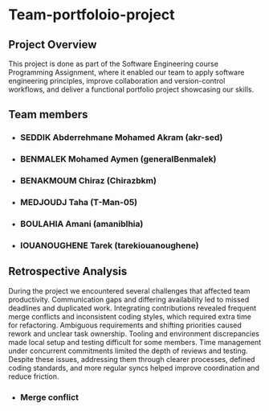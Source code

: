 # Team-portfoloio-project

## Project Overview

This project is done as part of the Software Engineering course Programming Assignment, where it enabled our team to apply software engineering principles, improve collaboration and version-control workflows, and deliver a functional portfolio project showcasing our skills.

## Team members

- ### SEDDIK Abderrehmane Mohamed Akram (akr-sed)
- ### BENMALEK Mohamed Aymen (generalBenmalek)
- ### BENAKMOUM Chiraz (Chirazbkm)
- ### MEDJOUDJ Taha (T-Man-05)
- ### BOULAHIA Amani (amaniblhia)
- ### IOUANOUGHENE Tarek (tarekiouanoughene)


## Retrospective Analysis
During the project we encountered several challenges that affected team productivity. Communication gaps and differing availability led to missed deadlines and duplicated work. Integrating contributions revealed frequent merge conflicts and inconsistent coding styles, which required extra time for refactoring. Ambiguous requirements and shifting priorities caused rework and unclear task ownership. Tooling and environment discrepancies made local setup and testing difficult for some members. Time management under concurrent commitments limited the depth of reviews and testing. Despite these issues, addressing them through clearer processes, defined coding standards, and more regular syncs helped improve coordination and reduce friction.
- ### Merge conflict

